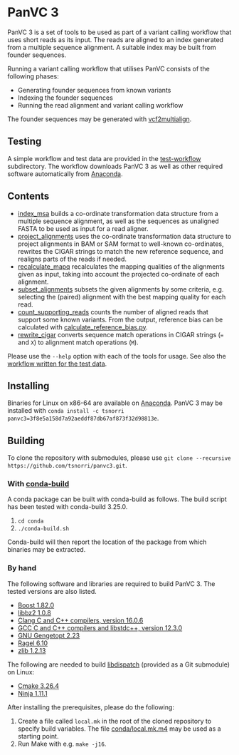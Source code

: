 # PanVC 3

PanVC 3 is a set of tools to be used as part of a variant calling workflow that uses short reads as its input. The reads are aligned to an index generated from a multiple sequence alignment. A suitable index may be built from founder sequences.

Running a variant calling workflow that utilises PanVC consists of the following phases:

- Generating founder sequences from known variants
- Indexing the founder sequences
- Running the read alignment and variant calling workflow

The founder sequences may be generated with [vcf2multialign](https://github.com/tsnorri/vcf2multialign).

## Testing

A simple workflow and test data are provided in the [test-workflow](test-workflow) subdirectory. The workflow downloads PanVC 3 as well as other required software automatically from [Anaconda](https://anaconda.org).

## Contents

- [index_msa](index-msa) builds a co-ordinate transformation data structure from a multiple sequence alignment, as well as the sequences as unaligned FASTA to be used as input for a read aligner.
- [project_alignments](project-alignments) uses the co-ordinate transformation data structure to project alignments in BAM or SAM format to well-known co-ordinates, rewrites the CIGAR strings to match the new reference sequence, and realigns parts of the reads if needed.
- [recalculate_mapq](recalculate-mapq) recalculates the mapping qualities of the alignments given as input, taking into account the projected co-ordinate of each alignment.
- [subset_alignments](subset-alignments) subsets the given alignments by some criteria, e.g. selecting the (paired) alignment with the best mapping quality for each read.
- [count_supporting_reads](count-supporting-reads) counts the number of aligned reads that support some known variants. From the output, reference bias can be calculated with [calculate_reference_bias.py](count-supporting-reads/calculate_reference_bias.py).
- [rewrite_cigar](rewrite-cigar) converts sequence match operations in CIGAR strings (`=` and `X`) to alignment match operations (`M`).

Please use the `--help` option with each of the tools for usage. See also the [workflow written for the test data](test-workflow/Snakefile).

## Installing

Binaries for Linux on x86-64 are available on [Anaconda](https://anaconda.org). PanVC 3 may be installed with `conda install -c tsnorri panvc3=3f8e5a158d7a92aeddf87db67af873f32d98813e`.

## Building

To clone the repository with submodules, please use `git clone --recursive https://github.com/tsnorri/panvc3.git`.

### With [conda-build](https://docs.conda.io/projects/conda-build/en/stable/index.html)

A conda package can be built with conda-build as follows. The build script has been tested with conda-build 3.25.0.

1. `cd conda`
2. `./conda-build.sh`

Conda-build will then report the location of the package from which binaries may be extracted.

### By hand

The following software and libraries are required to build PanVC 3. The tested versions are also listed.

- [Boost 1.82.0](https://www.boost.org)
- [libbz2 1.0.8](https://sourceware.org/bzip2/)
- [Clang C and C++ compilers, version 16.0.6](https://clang.llvm.org)
- [GCC C and C++ compilers and libstdc++, version 12.3.0](https://gcc.gnu.org)
- [GNU Gengetopt 2.23](https://www.gnu.org/software/gengetopt/gengetopt.html)
- [Ragel 6.10](http://www.colm.net/open-source/ragel/)
- [zlib 1.2.13](https://zlib.net)

The following are needed to build [libdispatch](https://apple.github.io/swift-corelibs-libdispatch/) (provided as a Git submodule) on Linux:

- [Cmake 3.26.4](https://cmake.org)
- [Ninja 1.11.1](https://ninja-build.org)

After installing the prerequisites, please do the following:

1. Create a file called `local.mk` in the root of the cloned repository to specify build variables. The file [conda/local.mk.m4](conda/local.mk.m4) may be used as a starting point.
2. Run Make with e.g. `make -j16`.
